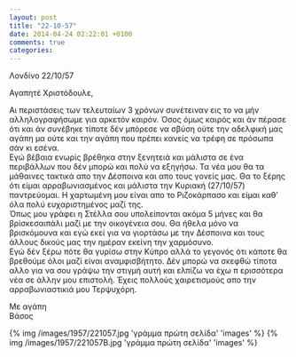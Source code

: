```yaml
---
layout: post
title: "22-10-57"
date: 2014-04-24 02:22:01 +0100
comments: true
categories:
---
```


Λονδίνο 22/10/57

Αγαπητέ Χριστόδουλε,

Αι περιστάσεις των τελευταίων 3 χρόνων συνέτειναν εις το να μήν αλληλογραφήσωμε για αρκετόν καιρόν. Όσος όμως καιρός και άν πέρασε ότι και άν συνέβηκε τίποτε δέν μπόρεσε να σβύση ούτε την αδελφική μας αγάπη μα ούτε και την αγάπη που πρέπει κανείς να τρέφη σε πρόσωπα σάν κι εσένα.<br/>
Εγώ βέβαια ενωρίς βρέθηκα στην ξενητειά και μάλιστα σε ένα περιβάλλων που δέν μπορώ και πολύ να εξηγήσω. Τα νέα μου θα τα μάθαινες τακτικά απο την Δέσποινα και απο τους γονείς μας. Θα το ξέρης ότι είμαι αρραβωνιασμένος και μάλιστα την Κυριακή (27/10/57) παντρεύομαι. Η χαρτωμένη μου είναι απο το Ριζοκάρπασο και είμαι καθ’ όλα πολύ ευχαριστημένος μαζί της.<br/>
Όπως μου γράφει η Στέλλα σου υπολείπονται ακόμα 5 μήνες και θα βρίσκεσαιπάλι μαζί με την οικογένεια σου. Θα ήθελα μόνο να βρισκόμουνα και εγώ εκεί για να γιορτάσω με την Δέσποινα και τους άλλους δικούς μας την ημέραν εκείνη την χαρμόσυνο.<br/>
Εγώ δέν ξέρω πότε θα γυρίσω στην Κύπρο αλλά το γεγονός ότι κάποτε θα βρεθούμε όλοι μαζί είναι αναμφισβήτητο. Δέν μπορώ να σκεφθώ  τίποτα αλλο για να σου γράψω την στιγμή αυτή και ελπίζω να έχω π ερισσότερα νέα σε άλλην μου επιστολή. Έχεις πολλούς χαιρετισμούς απο την αρραβωνιαστικιά μου Τερψυχόρη.

Με αγάπη<br/>
Βάσος

{% img /images/1957/221057.jpg 'γράμμα πρώτη σελίδα' 'images' %}
{% img /images/1957/221057B.jpg 'γράμμα πρώτη σελίδα' 'images' %}
